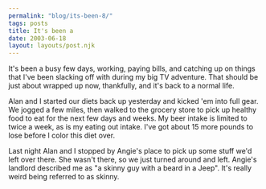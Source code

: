 ```yaml
---
permalink: "blog/its-been-8/"
tags: posts
title: It's been a
date: 2003-06-18
layout: layouts/post.njk
---
```


It's been a busy few days, working, paying bills, and catching up on things that I've been slacking off with during my big TV adventure. That should be just about wrapped up now, thankfully, and it's back to a normal life.

Alan and I started our diets back up yesterday and kicked 'em into full gear. We jogged a few miles, then walked to the grocery store to pick up healthy food to eat for the next few days and weeks. My beer intake is limited to twice a week, as is my eating out intake. I've got about 15 more pounds to lose before I color this diet over. 

Last night Alan and I stopped by Angie's place to pick up some stuff we'd left over there. She wasn't there, so we just turned around and left. Angie's landlord described me as "a skinny guy with a beard in a Jeep". It's really weird being referred to as skinny.